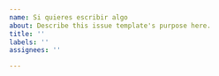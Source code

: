 ```yaml
---
name: Si quieres escribir algo
about: Describe this issue template's purpose here.
title: ''
labels: ''
assignees: ''

---
```




